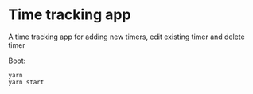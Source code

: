 # Time tracking app

A time tracking app for adding new timers, edit existing timer and delete timer

Boot:

```
yarn
yarn start
```
